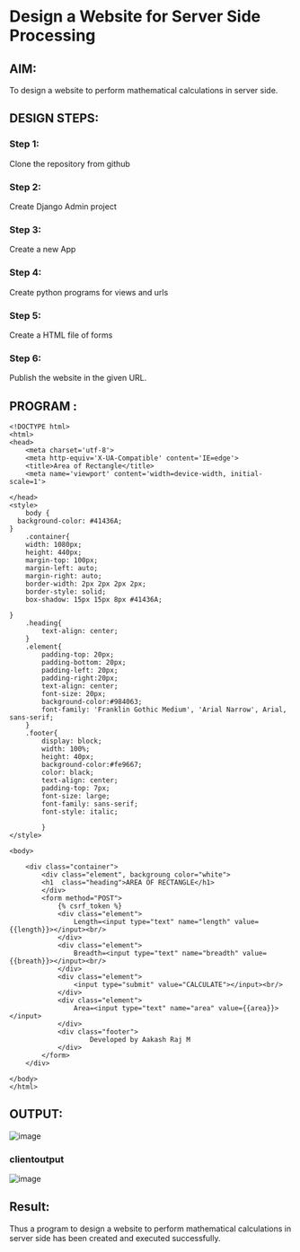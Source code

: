 # Design a Website for Server Side Processing

## AIM:
To design a website to perform mathematical calculations in server side.

## DESIGN STEPS:
### Step 1:
Clone the repository from github

### Step 2:
Create Django Admin project

### Step 3:
Create a new App

### Step 4:
Create python programs for views and urls

### Step 5:
Create a HTML file of forms

### Step 6:
Publish the website in the given URL.



## PROGRAM :
~~~
<!DOCTYPE html>
<html>
<head>
    <meta charset='utf-8'>
    <meta http-equiv='X-UA-Compatible' content='IE=edge'>
    <title>Area of Rectangle</title>
    <meta name='viewport' content='width=device-width, initial-scale=1'>
    
</head>
<style>
    body {
  background-color: #41436A;
}
    .container{
    width: 1080px;
    height: 440px;
    margin-top: 100px;
    margin-left: auto;
    margin-right: auto;
    border-width: 2px 2px 2px 2px;
    border-style: solid;
    box-shadow: 15px 15px 8px #41436A;
    
}
    .heading{
        text-align: center;
    }
    .element{
        padding-top: 20px;
        padding-bottom: 20px;
        padding-left: 20px;
        padding-right:20px;
        text-align: center;
        font-size: 20px;
        background-color:#984063;
        font-family: 'Franklin Gothic Medium', 'Arial Narrow', Arial, sans-serif;
    }
    .footer{
        display: block;
        width: 100%;
        height: 40px;
        background-color:#fe9667;
        color: black;
        text-align: center;
        padding-top: 7px;
        font-size: large;
        font-family: sans-serif;
        font-style: italic;
        
        }
</style>

<body>
     
    <div class="container">
        <div class="element", backgroung color="white">
        <h1  class="heading">AREA OF RECTANGLE</h1>
        </div>
        <form method="POST">
            {% csrf_token %}
            <div class="element"> 
                Length=<input type="text" name="length" value={{length}}></input><br/>
            </div>
            <div class="element">
                Breadth=<input type="text" name="breadth" value={{breath}}></input><br/>
            </div>
            <div class="element">
                <input type="submit" value="CALCULATE"></input><br/>
            </div>
            <div class="element">
                Area=<input type="text" name="area" value={{area}}></input>
            </div>
            <div class="footer">
                    Developed by Aakash Raj M
            </div>
        </form>
    </div>
    
</body>
</html>
~~~

## OUTPUT:
![image](https://github.com/devesh-s1/serversideprocessing/assets/121490523/eb027343-efa9-4bd1-bd57-ab64302209c1)

### clientoutput
![image](https://github.com/devesh-s1/serversideprocessing/assets/121490523/931034af-4f00-4728-890f-7b559cfc63e7)





## Result:
Thus a program to design a website to perform mathematical calculations in server side has been created and executed successfully.
